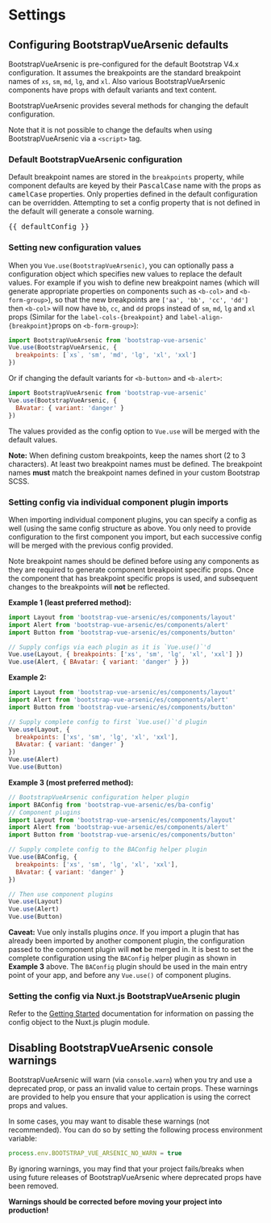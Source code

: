 # Settings

## Configuring BootstrapVueArsenic defaults

BootstrapVueArsenic is pre-configured for the default Bootstrap V4.x configuration. It assumes the
breakpoints are the standard breakpoint names of `xs`, `sm`, `md`, `lg`, and `xl`. Also various
BootstrapVueArsenic components have props with default variants and text content.

BootstrapVueArsenic provides several methods for changing the default configuration.

Note that it is not possible to change the defaults when using BootstrapVueArsenic via a `<script>` tag.

### Default BootstrapVueArsenic configuration

Default breakpoint names are stored in the `breakpoints` property, while component defaults are
keyed by their <samp>PascalCase</samp> name with the props as <samp>camelCase</samp> properties.
Only properties defined in the default configuration can be overridden. Attempting to set a config
property that is not defined in the default will generate a console warning.

<pre class="hljs json text-monospace p-2">
{{ defaultConfig }}
</pre>

### Setting new configuration values

When you `Vue.use(BootstrapVueArsenic)`, you can optionally pass a configuration object which specifies new
values to replace the default values. For example if you wish to define new breakpoint names (which
will generate appropriate properties on components such as `<b-col>` and `<b-form-group>`), so that
the new breakpoints are `['aa', 'bb', 'cc', 'dd']` then `<b-col>` will now have `bb`, `cc`, and `dd`
props instead of `sm`, `md`, `lg` and `xl` props (Similar for the `label-cols-{breakpoint}` and
`label-align-{breakpoint}`props on `<b-form-group>`):

```js
import BootstrapVueArsenic from 'bootstrap-vue-arsenic'
Vue.use(BootstrapVueArsenic, {
  breakpoints: [`xs`, 'sm', 'md', 'lg', 'xl', 'xxl']
})
```

Or if changing the default variants for `<b-button>` and `<b-alert>`:

```js
import BootstrapVueArsenic from 'bootstrap-vue-arsenic'
Vue.use(BootstrapVueArsenic, {
  BAvatar: { variant: 'danger' }
})
```

The values provided as the config option to `Vue.use` will be merged with the default values.

**Note:** When defining custom breakpoints, keep the names short (2 to 3 characters). At least two
breakpoint names must be defined. The breakpoint names **must** match the breakpoint names defined
in your custom Bootstrap SCSS.

### Setting config via individual component plugin imports

When importing individual component plugins, you can specify a config as well (using the same config
structure as above. You only need to provide configuration to the first component you import, but
each successive config will be merged with the previous config provided.

Note breakpoint names should be defined before using any components as they are required to generate
component breakpoint specific props. Once the component that has breakpoint specific props is used,
and subsequent changes to the breakpoints will **not** be reflected.

**Example 1 (least preferred method):**

<!-- eslint-disable import/first, import/no-duplicates -->

```js
import Layout from 'bootstrap-vue-arsenic/es/components/layout'
import Alert from 'bootstrap-vue-arsenic/es/components/alert'
import Button from 'bootstrap-vue-arsenic/es/components/button'

// Supply configs via each plugin as it is `Vue.use()`'d
Vue.use(Layout, { breakpoints: ['xs', 'sm', 'lg', 'xl', 'xxl'] })
Vue.use(Alert, { BAvatar: { variant: 'danger' } })
```

**Example 2:**

<!-- eslint-disable import/first, import/no-duplicates -->

```js
import Layout from 'bootstrap-vue-arsenic/es/components/layout'
import Alert from 'bootstrap-vue-arsenic/es/components/alert'
import Button from 'bootstrap-vue-arsenic/es/components/button'

// Supply complete config to first `Vue.use()`'d plugin
Vue.use(Layout, {
  breakpoints: ['xs', 'sm', 'lg', 'xl', 'xxl'],
  BAvatar: { variant: 'danger' }
})
Vue.use(Alert)
Vue.use(Button)
```

**Example 3 (most preferred method):**

<!-- eslint-disable import/first, import/no-duplicates -->

```js
// BootstrapVueArsenic configuration helper plugin
import BAConfig from 'bootstrap-vue-arsenic/es/ba-config'
// Component plugins
import Layout from 'bootstrap-vue-arsenic/es/components/layout'
import Alert from 'bootstrap-vue-arsenic/es/components/alert'
import Button from 'bootstrap-vue-arsenic/es/components/button'

// Supply complete config to the BAConfig helper plugin
Vue.use(BAConfig, {
  breakpoints: ['xs', 'sm', 'lg', 'xl', 'xxl'],
  BAvatar: { variant: 'danger' }
})

// Then use component plugins
Vue.use(Layout)
Vue.use(Alert)
Vue.use(Button)
```

**Caveat:** Vue only installs plugins _once_. If you import a plugin that has already been imported
by another component plugin, the configuration passed to the component plugin will **not** be merged
in. It is best to set the complete configuration using the `BAConfig` helper plugin as shown in
**Example 3** above. The `BAConfig` plugin should be used in the main entry point of your app, and
before any `Vue.use()` of component plugins.

### Setting the config via Nuxt.js BootstrapVueArsenic plugin

Refer to the [Getting Started](/docs/#nuxtjs-plugin-module) documentation for information on passing
the config object to the Nuxt.js plugin module.

## Disabling BootstrapVueArsenic console warnings

BootstrapVueArsenic will warn (via `console.warn`) when you try and use a deprecated prop, or pass an
invalid value to certain props. These warnings are provided to help you ensure that your application
is using the correct props and values.

In some cases, you may want to disable these warnings (not recommended). You can do so by setting
the following process environment variable:

<!-- eslint-disable no-unused-vars -->

```js
process.env.BOOTSTRAP_VUE_ARSENIC_NO_WARN = true
```

By ignoring warnings, you may find that your project fails/breaks when using future releases of
BootstrapVueArsenic where deprecated props have been removed.

**Warnings should be corrected before moving your project into production!**
